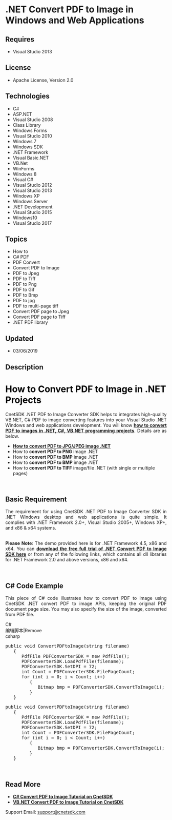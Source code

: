 # .NET Convert PDF to Image in Windows and Web Applications
## Requires
- Visual Studio 2013
## License
- Apache License, Version 2.0
## Technologies
- C#
- ASP.NET
- Visual Studio 2008
- Class Library
- Windows Forms
- Visual Studio 2010
- Windows 7
- Windows SDK
- .NET Framework
- Visual Basic.NET
- VB.Net
- WinForms
- Windows 8
- Visual C#
- Visual Studio 2012
- Visual Studio 2013
- Windows XP
- Windows Server
- .NET Development
- Visual Studio 2015
- Windows10
- Visual Studio 2017
## Topics
- How to
- C# PDF
- PDF Convert
- Convert PDF to Image
- PDF to Jpeg
- PDF to Tiff
- PDF to Png
- PDF to Gif
- PDF to Bmp
- PDF to jpg
- PDF to multi-page tiff
- Convert PDF page to Jpeg
- Convert PDF page to Tiff
- .NET PDF library
## Updated
- 03/06/2019
## Description

<h1><span style="color:#000000"><strong>How to </strong><strong>Convert PDF to Image
</strong><strong>in .NET Projects</strong><strong>&nbsp;</strong></span></h1>
<p style="text-align:justify">CnetSDK .NET PDF to Image Converter SDK helps to integrates high-quality VB.NET, C# PDF to image converting features into your Visual Studio .NET Windows and web applications development. You will know
<strong><a title="CnetSDK .NET Guide: How to Convert PDF to Images" href="http://www.cnetsdk.com/tutorial-for-net-pdf-to-image-conversion" target="_blank">how to convert PDF to images in .NET, C#, VB.NET programming projects</a></strong>. Details are as below.</p>
<ul>
<li><a title="CnetSDK .NET Guide: Convert PDF to JPG/JPEG" href="http://www.cnetsdk.com/net-pdf-to-image-converter-convert-pdf-to-jpeg" target="_blank"><strong>How to convert PDF to JPG/JPEG</strong><strong>&nbsp;</strong><strong>image .NET</strong></a><strong>&nbsp;</strong>
</li><li>How to <strong>convert PDF to PNG</strong>&nbsp;image .NET </li><li>How to <strong>convert PDF to BMP</strong>&nbsp;image .NET </li><li>How to <strong>convert PDF to BMP</strong>&nbsp;image .NET </li><li>How to <strong>convert PDF to T</strong><strong>IFF</strong>&nbsp;image/file .NET (with single or multiple pages)
</li></ul>
<p class="p" style="text-align:justify">&nbsp;</p>
<h2><strong>Basic </strong><strong>Requirement</strong><strong>&nbsp;</strong></h2>
<p class="p" style="text-align:justify">The requirement for using CnetSDK .NET PDF to Image Converter SDK in .NET Windows desktop and web applications is quite simple. It complies&nbsp;with .NET Framework 2.0&#43;, Visual Studio 2005&#43;, Windows XP&#43;, and x86 &amp;
 x64 systems.</p>
<p style="text-align:justify"><br>
<strong>Please Note</strong>: The demo provided here is for .NET Framework 4.5, x86&nbsp;and x64. You can
<strong><a title="Download CnetSDK .NET PDF to Image SDK Online" href="http://www.cnetsdk.com/net-pdf-to-image-converter-sdk" target="_blank">download the free full trial of .NET Convert PDF to Image SDK&nbsp;here</a></strong> or from any of the following links,
 which&nbsp;contains all dll libraries for .NET Framework 2.0&nbsp;and above versions, x86 and x64.</p>
<p style="text-align:justify">&nbsp;</p>
<h2><strong>C# Code Example</strong></h2>
<p style="text-align:justify">This piece of C# code illustrates how to convert PDF to image using CnetSDK .NET convert PDF to image APIs, keeping the original PDF document page size. You may also specify the size of the image, converted from PDF file.</p>
<div class="scriptcode">
<div class="pluginEditHolder" pluginCommand="mceScriptCode">
<div class="title"><span>C#</span></div>
<div class="pluginLinkHolder"><span class="pluginEditHolderLink">编辑脚本</span>|<span class="pluginRemoveHolderLink">Remove</span></div>
<span class="hidden">csharp</span>
<pre class="hidden">public void ConvertPDFtoImage(string filename)
   {
      PdfFile PDFConverterSDK = new PdfFile();
      PDFConverterSDK.LoadPdfFile(filename);
      PDFConverterSDK.SetDPI = 72;
      int Count = PDFConverterSDK.FilePageCount;
      for (int i = 0; i &lt; Count; i&#43;&#43;)
         {
            Bitmap bmp = PDFConverterSDK.ConvertToImage(i);
         }
   }</pre>
<div class="preview">
<pre class="csharp"><span class="cs__keyword">public</span>&nbsp;<span class="cs__keyword">void</span>&nbsp;ConvertPDFtoImage(<span class="cs__keyword">string</span>&nbsp;filename)&nbsp;
&nbsp;&nbsp;&nbsp;{&nbsp;
&nbsp;&nbsp;&nbsp;&nbsp;&nbsp;&nbsp;PdfFile&nbsp;PDFConverterSDK&nbsp;=&nbsp;<span class="cs__keyword">new</span>&nbsp;PdfFile();&nbsp;
&nbsp;&nbsp;&nbsp;&nbsp;&nbsp;&nbsp;PDFConverterSDK.LoadPdfFile(filename);&nbsp;
&nbsp;&nbsp;&nbsp;&nbsp;&nbsp;&nbsp;PDFConverterSDK.SetDPI&nbsp;=&nbsp;<span class="cs__number">72</span>;&nbsp;
&nbsp;&nbsp;&nbsp;&nbsp;&nbsp;&nbsp;<span class="cs__keyword">int</span>&nbsp;Count&nbsp;=&nbsp;PDFConverterSDK.FilePageCount;&nbsp;
&nbsp;&nbsp;&nbsp;&nbsp;&nbsp;&nbsp;<span class="cs__keyword">for</span>&nbsp;(<span class="cs__keyword">int</span>&nbsp;i&nbsp;=&nbsp;<span class="cs__number">0</span>;&nbsp;i&nbsp;&lt;&nbsp;Count;&nbsp;i&#43;&#43;)&nbsp;
&nbsp;&nbsp;&nbsp;&nbsp;&nbsp;&nbsp;&nbsp;&nbsp;&nbsp;{&nbsp;
&nbsp;&nbsp;&nbsp;&nbsp;&nbsp;&nbsp;&nbsp;&nbsp;&nbsp;&nbsp;&nbsp;&nbsp;Bitmap&nbsp;bmp&nbsp;=&nbsp;PDFConverterSDK.ConvertToImage(i);&nbsp;
&nbsp;&nbsp;&nbsp;&nbsp;&nbsp;&nbsp;&nbsp;&nbsp;&nbsp;}&nbsp;
&nbsp;&nbsp;&nbsp;}</pre>
</div>
</div>
</div>
<p>&nbsp;</p>
<h2><strong>Read </strong><strong>More</strong><strong>&nbsp;</strong></h2>
<ul>
<li><strong><a title="Online C# Guide for PDF to Image Converting" href="http://www.cnetsdk.com/net-pdf-to-image-converter-csharp-sample-code" target="_blank">C# Convert PDF to Image Tutorial on CnetSDK</a>
</strong></li><li><strong><a title="Online VB.NET Guide for PDF to Image Converting" href="http://www.cnetsdk.com/net-pdf-to-image-converter-vb-sample-code" target="_blank">VB.NET Convert PDF to Image Tutorial on CnetSDK</a></strong>
</li></ul>
<p>Support Email: <a title="Contact CnetSDK Support Team" href="mailto:support@cnetsdk.com">
<span style="text-decoration:underline">support@cnetsdk.com</span></a></p>
